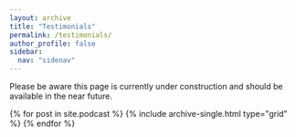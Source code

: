 ```yaml
---
layout: archive
title: "Testimonials"
permalink: /testimonials/
author_profile: false
sidebar:
  nav: "sidenav"
---
```


<div class="grid__wrapper">
<p>Please be aware this page is currently under construction and should be available in the near future.</p>  
  {% for post in site.podcast %}
    {% include archive-single.html type="grid" %}
  {% endfor %} 
</div>

